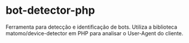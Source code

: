 # bot-detector-php
Ferramenta para detecção e identificação de bots. Utiliza a biblioteca matomo/device-detector em PHP para analisar o User-Agent do cliente.
